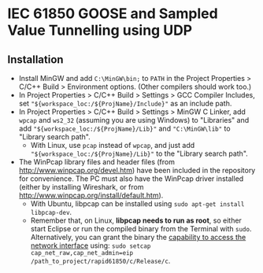 # IEC 61850 GOOSE and Sampled Value Tunnelling using UDP #

## Installation ##

 - Install MinGW and add `C:\MinGW\bin;` to `PATH` in the Project Properties > C/C++ Build > Environment options. (Other compilers should work too.)
 - In Project Properties > C/C++ Build > Settings > GCC Compiler Includes, set `"${workspace_loc:/${ProjName}/Include}"` as an include path.
 - In Project Properties > C/C++ Build > Settings > MinGW C Linker, add `wpcap` and `ws2_32` (assuming you are using Windows) to "Libraries" and add `"${workspace_loc:/${ProjName}/Lib}"` and `"C:\MinGW\lib"` to "Library search path".
   - With Linux, use `pcap` instead of `wpcap`, and just add `"${workspace_loc:/${ProjName}/Lib}"` to the  "Library search path".
 - The WinPcap library files and header files (from http://www.winpcap.org/devel.htm) have been included in the repository for convenience. The PC must also have the WinPcap driver installed (either by installing Wireshark, or from http://www.winpcap.org/install/default.htm).
   - With Ubuntu, libpcap can be installed using `sudo apt-get install libpcap-dev`.
   - Remember that, on Linux, **libpcap needs to run as root**, so either start Eclipse or run the compiled binary from the Terminal with `sudo`. Alternatively, you can grant the binary the [capability to access the network interface](http://packetlife.net/blog/2010/mar/19/sniffing-wireshark-non-root-user/) using: `sudo setcap cap_net_raw,cap_net_admin=eip /path_to_project/rapid61850/c/Release/c`.
